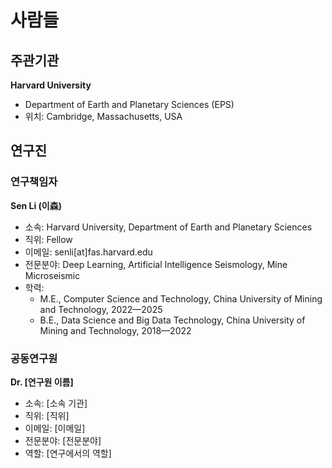 # 사람들

## 주관기관
**Harvard University**
- Department of Earth and Planetary Sciences (EPS)
- 위치: Cambridge, Massachusetts, USA

## 연구진

### 연구책임자
**Sen Li (이森)**
- 소속: Harvard University, Department of Earth and Planetary Sciences
- 직위: Fellow
- 이메일: senli[at]fas.harvard.edu
- 전문분야: Deep Learning, Artificial Intelligence Seismology, Mine Microseismic
- 학력: 
  - M.E., Computer Science and Technology, China University of Mining and Technology, 2022—2025
  - B.E., Data Science and Big Data Technology, China University of Mining and Technology, 2018—2022

### 공동연구원
**Dr. [연구원 이름]**
- 소속: [소속 기관]
- 직위: [직위]
- 이메일: [이메일]
- 전문분야: [전문분야]
- 역할: [연구에서의 역할] 